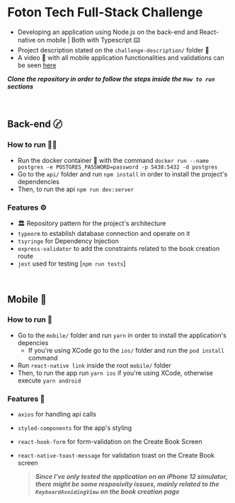 # Foton Tech Full-Stack Challenge 

- Developing an application using Node.js on the back-end and React-native on mobile | Both with Typescript ⌨️
- Project description stated on the `challenge-description/` folder 📁
- A video 🎥 with all mobile application functionalities and validations can be seen [here](https://www.youtube.com/watch?v=Vb1VjrGGCw4)

**_Clone the repository in order to follow the steps inside the `How to run` sections_**

<br>

## Back-end 〄
### How to run 🏃🏻
- Run the docker container 🐳 with the command `docker run --name postgres -e POSTGRES_PASSWORD=password -p 5438:5432 -d postgres`
- Go to the `api/` folder and run `npm install` in order to install the project's dependencies
- Then, to run the api `npm run dev:server`

### Features ⚙️
- 🏛 Repository pattern for the project's architecture
- `typeorm` to establish database connection and operate on it
- `tsyringe` for Dependency Injection
- `express-validator` to add the constraints related to the book creation route
- `jest` used for testing [`npm run tests`]

<br>

## Mobile 📱
### How to run 👟
- Go to the `mobile/` folder and run `yarn` in order to install the application's depencies
  - If you're using XCode go to the `ios/` folder and run the `pod install` command   
- Run `react-native link` inside the root `mobile/` folder 
- Then, to run the app run `yarn ios` if you're using XCode, otherwise execute `yarn android`

### Features 🔭
- `axios` for handling api calls 
- `styled-components` for the app's styling
- `react-hook-form` for form-validation on the Create Book Screen 
- `react-native-toast-message` for validation toast on the Create Book screen 

  > **_Since I've only tested the application on an iPhone 12 simulator, there might be some resposivity issues, mainly related to the `KeyboardAvoidingView` on the book creation page_**
